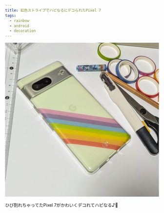 ```yaml
---
title: 虹色ストライプでハピなるにデコられたPixel 7
tags:
  - rainbow
  - android
  - decoration
---
```


![虹色ストライプでハピなるにデコられたPixel 7](pixel-7-with-rainbow-stripes-of-masking-tapes.jpg)

ひび割れちゃってたPixel 7がかわいくデコれてハピなる♪🌈
